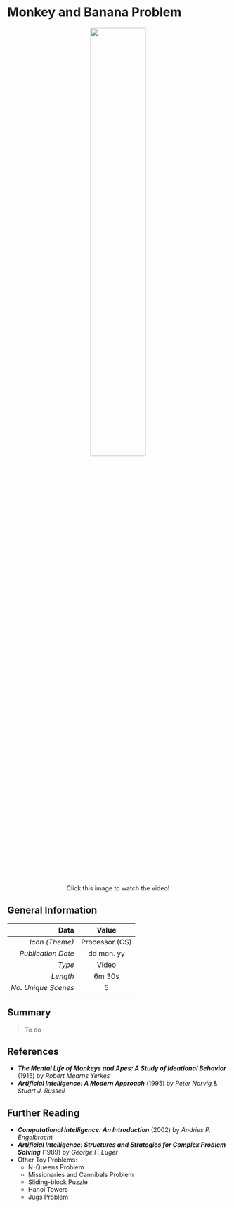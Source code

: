 # Monkey and Banana Problem

<p align="center">
<a href="https://www.youtube.com/@ph0nsy" style="text-decoration: none; color: white;">
      <image style="width: 50%; border-radius: 10%" src="https://github.com/ph0nsy/Ph0nsyTalksYT/blob/main/assets/Github_YT_Logo.png?raw=true"/>
</a><br>
Click this image to watch the video!
</p>

## General Information
<p align="center">

| Data                   | Value            |
|-----------------------:|:----------------:|
| *Icon (Theme)*      	 | Processor (CS)   |
| *Publication Date* 	 | dd mon. yy       |
| *Type*             	 | Video            |
| *Length*           	 | 6m 30s           |
| *No. Unique Scenes*    | 5                |
</p>

## Summary

> To do

## References

+ ___The Mental Life of Monkeys and Apes: A Study of Ideational Behavior___ (1915) by _Robert Mearns Yerkes_
+ ___Artificial Intelligence: A Modern Approach___ (1995) by _Peter Norvig_ & _Stuart J. Russell_

## Further Reading

+ ___Computational Intelligence: An Introduction___ (2002) by _Andries P. Engelbrecht_
+ ___Artificial Intelligence: Structures and Strategies for Complex Problem Solving___ (1989) by _George F. Luger_
+ Other Toy Problems:
    + N-Queens Problem
    + Missionaries and Cannibals Problem
    + Sliding-block Puzzle
    + Hanoi Towers
    + Jugs Problem